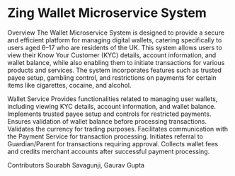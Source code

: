 # Zing Wallet Microservice System 

Overview The Wallet Microservice System is designed to provide a secure and efficient platform for
managing digital wallets, catering specifically to users aged 6–17 who are residents of the UK.
This system allows users to view their Know Your Customer (KYC) details, account information, and wallet balance, while also enabling them to initiate transactions for various products and services. The system incorporates features such as trusted payee setup, gambling control, and restrictions on payments for certain items like cigarettes, cocaine, and alcohol.

Wallet Service Provides functionalities related to managing user wallets, including viewing KYC details, account information, and wallet balance. Implements trusted payee setup and controls for restricted payments. Ensures validation of wallet balance before processing transactions. Validates the currency for trading purposes. Facilitates communication with the Payment Service for transaction processing. Initiates referral to Guardian/Parent for transactions requiring approval. Collects wallet fees and credits merchant accounts after successful payment processing.

Contributors Sourabh Savagunji, Gaurav Gupta